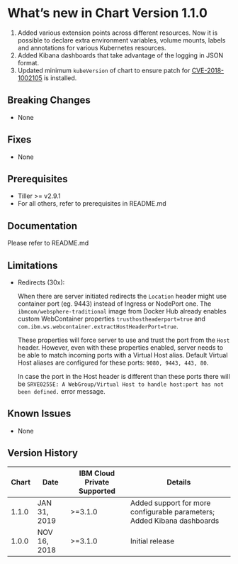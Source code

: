 
# What’s new in Chart Version 1.1.0

1. Added various extension points across different resources. Now it is possible to declare extra environment variables, volume mounts, labels and annotations for various Kubernetes resources.
1. Added Kibana dashboards that take advantage of the logging in JSON format.
1. Updated minimum `kubeVersion` of chart to ensure patch for [CVE-2018-1002105](https://github.com/kubernetes/kubernetes/issues/71411) is installed.

## Breaking Changes

* None

## Fixes

* None

## Prerequisites

* Tiller >= v2.9.1
* For all others, refer to prerequisites in README.md

## Documentation

Please refer to README.md

## Limitations

* Redirects (30x):

  When there are server initiated redirects the `Location` header might use container port (eg. 9443) instead of Ingress 
  or NodePort one. The `ibmcom/websphere-traditional` image from Docker Hub already enables custom WebContainer properties
  `trusthostheaderport=true` and `com.ibm.ws.webcontainer.extractHostHeaderPort=true`.
  
  These properties will force server to use and trust the port from the `Host` header. 
  However, even with these properties enabled, server needs to be able to match incoming ports with a
  Virtual Host alias. Default Virtual Host aliases are configured for these ports: `9080, 9443, 443, 80`. 
  
  In case the port in the Host header is different than these ports there 
  will be `SRVE0255E: A WebGroup/Virtual Host to handle host:port has not been defined.` error message.
  
## Known Issues

* None

## Version History

| Chart | Date          | IBM Cloud Private Supported | Details                      |
| ----- | ------------- | --------------------------- | ---------------------------- |
| 1.1.0 | JAN 31, 2019   | >=3.1.0                     | Added support for more configurable parameters; Added Kibana dashboards |
| 1.0.0 | NOV 16, 2018   | >=3.1.0                     | Initial release              |
